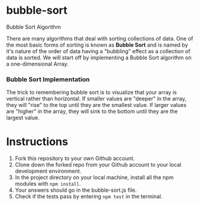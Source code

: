 # bubble-sort
Bubble Sort Algorithm

There are many algorithms that deal with sorting collections of data. One of the most basic forms of sorting is known as __Bubble Sort__ and is named by it's nature of the order of data having a "bubbling" effect as a collection of data is sorted. We will start off by implementing a Bubble Sort algorithm on a one-dimensional Array.

### Bubble Sort Implementation
The trick to remembering bubble sort is to visualize that your array is vertical rather than horizontal. If smaller values are "deeper" in the array, they will "rise" to the top until they are the smallest value. If larger values are "higher" in the array, they will sink to the bottom until they are the largest value.

# Instructions
1. Fork this repository to your own Github account.
2. Clone down the forked repo from your Github account to your local development environment.
3. In the project directory on your local machine, install all the npm modules with `npm install`.
4. Your answers should go in the bubble-sort.js file.
5. Check if the tests pass by entering `npm test` in the terminal.